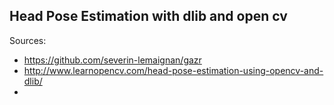 Head Pose Estimation with dlib and open cv
---





Sources:

* https://github.com/severin-lemaignan/gazr
* http://www.learnopencv.com/head-pose-estimation-using-opencv-and-dlib/
*

